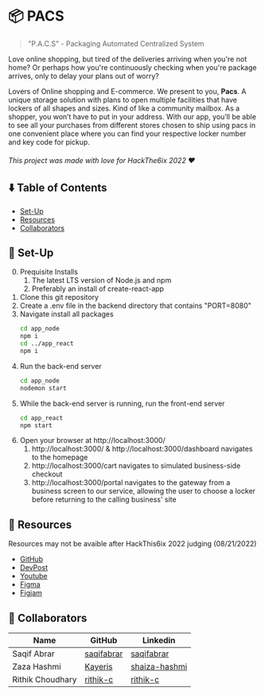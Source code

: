 # 📦 PACS

> "P.A.C.S" - Packaging Automated Centralized System

Love online shopping, but tired of the deliveries arriving when you're not home? Or perhaps how you're continuously checking when you're package arrives, only to delay your plans out of worry? 

Lovers of Online shopping and E-commerce. We present to you, **Pacs**. A unique storage solution with plans to open multiple facilities that have lockers of all shapes and sizes. Kind of like a community mailbox. As a shopper, you won’t have to put in your address. With our app, you’ll be able to see all your purchases from different stores chosen to ship using pacs in one convenient place where you can find your respective locker number and key code for pickup.

###### This project was made with love for HackThe6ix 2022 ❤️

## ⬇️ Table of Contents

* [Set-Up](#-set-up)
* [Resources](#-resources)
* [Collaborators](#-collaborators)

## 🔨 Set-Up

0. Prequisite Installs
    1. The latest LTS version of Node.js and npm
    2. Preferably an install of create-react-app
1. Clone this git repository
2. Create a .env file in the backend directory that contains "PORT=8080"
3. Navigate install all packages
    ```sh
    cd app_node
    npm i
    cd ../app_react
    npm i
    ```
4. Run the back-end server
    ```sh
    cd app_node
    nodemon start
    ```
5. While the back-end server is running, run the front-end server
    ```bash
    cd app_react
    npm start
    ```
6. Open your browser at http://localhost:3000/
    1. http://localhost:3000/ & http://localhost:3000/dashboard navigates to the homepage
    2. http://localhost:3000/cart navigates to simulated business-side checkout
    3. http://localhost:3000/portal navigates to the gateway from a business screen to our service, allowing the user to choose a locker before returning to the calling business' site

## 📄 Resources

Resources may not be avaible after HackThis6ix 2022 judging (08/21/2022)
* [GitHub](https://github.com/SaqifAbrar/pacs) 
* [DevPost](https://devpost.com/software/project-lowkey) 
* [Youtube](https://youtu.be/6NveoM4sxoo) 
* [Figma](https://www.figma.com/file/rbBWEaPeFodavsq87He1kv/Pacs?node-id=0%3A1)
* [Figjam](https://www.figma.com/file/53VWmI5ujlbq622F0f6M6w/Pacs?node-id=0%3A1)


## 👥 Collaborators

| Name | GitHub | Linkedin |
| ------ | ------ | ------ | 
| Saqif Abrar| [saqifabrar](https://www.github.com/SaqifAbrar) | [saqifabrar](https://www.linkedin.com/in/saqifabrar/) |
| Zaza Hashmi | [Kayeris](https://github.com/Kayeris) | [shaiza-hashmi](https://www.linkedin.com/in/shaiza-hashmi/) |
| Rithik Choudhary | [rithik-c](https://github.com/rithik-c) | [rithik-c](https://www.linkedin.com/in/rithik-c/) |
